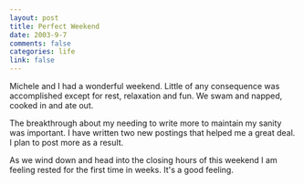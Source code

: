 ```yaml
--- 
layout: post
title: Perfect Weekend
date: 2003-9-7
comments: false
categories: life
link: false
---
```

Michele and I had a wonderful weekend. Little of any consequence was accomplished except for rest, relaxation and fun. We swam and napped, cooked in and ate out.

The breakthrough about my needing to write more to maintain my sanity was important. I have written two new postings that helped me a great deal. I plan to post more as a result.

As we wind down and head into the closing hours of this weekend I am feeling rested for the first time in weeks. It's a good feeling.
